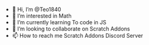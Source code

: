- 👋 Hi, I’m @Teo1840
- 👀 I’m interested in Math
- 🌱 I’m currently learning To code in JS
- 💞️ I’m looking to collaborate on Scratch Addons
- 📫 How to reach me Scratch Addons Discord Server

<!---
Teo1840/Teo1840 is a ✨ special ✨ repository because its `README.md` (this file) appears on your GitHub profile.
You can click the Preview link to take a look at your changes.
--->
